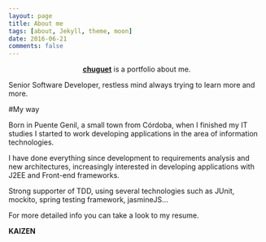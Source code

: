 ```yaml
---
layout: page
title: About me
tags: [about, Jekyll, theme, moon]
date: 2016-06-21
comments: false
---
```


<center><a href="http://chuguet.github.io/chuguet.github.io"><b>chuguet</b></a> is a portfolio about me.</center>

Senior Software Developer, restless mind always trying to learn more and more.

#My way

Born in Puente Genil, a small town from Córdoba, when I finished my IT studies I started to work developing applications in the area of information technologies.

I have done everything since development to requirements analysis and new architectures, increasingly interested in developing applications with J2EE and Front-end frameworks.

Strong supporter of TDD, using several technologies such as JUnit, mockito, spring testing framework, jasmineJS…

For more detailed info you can take a look to my resume.


<b>KAIZEN</b>
